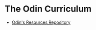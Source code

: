 # The Odin Curriculum
- [Odin's Resources Repository](https://mnguyen0226.github.io/posts/web_dev_odin/post/)